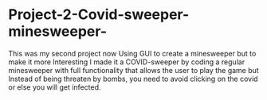 # Project-2-Covid-sweeper-minesweeper-

This was my second project now Using GUI to create a minesweeper but to make it more Interesting I made it a COVID-sweeper 
by coding a regular minesweeper with full functionality that allows the user to play the game but Instead of being threaten by 
bombs, you need to avoid clicking on the covid or else you will get infected.
